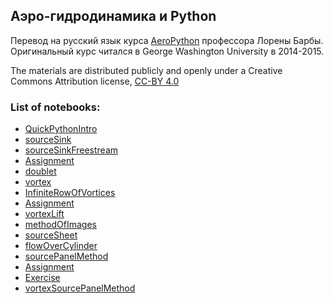 
## Аэро-гидродинамика и Python

Перевод на русский язык курса [AeroPython](https://github.com/barbagroup/AeroPython) профессора Лорены Барбы. Оригинальный курс читался в George Washington University в 2014-2015.

The materials are distributed publicly and openly under a Creative Commons Attribution license, [CC-BY 4.0](https://creativecommons.org/licenses/by/4.0/)

### List of notebooks:

* [QuickPythonIntro](http://nbviewer.ipython.org/urls/github.com/ikursakov/ru_AeroPython/tree/master/lessons/00_Lesson00_QuickPythonIntro.ipynb)
* [sourceSink](http://nbviewer.ipython.org/urls/github.com/ikursakov/ru_AeroPython/tree/master/lessons/01_Lesson01_sourceSink.ipynb)
* [sourceSinkFreestream](http://nbviewer.ipython.org/urls/github.com/ikursakov/ru_AeroPython/tree/master/lessons/02_Lesson02_sourceSinkFreestream.ipynb)
* [Assignment](http://nbviewer.ipython.org/urls/github.com/ikursakov/ru_AeroPython/tree/master/lessons/03_Lesson03_Assignment.ipynb)
* [doublet](http://nbviewer.ipython.org/urls/github.com/ikursakov/ru_AeroPython/tree/master/lessons/03_Lesson03_doublet.ipynb)
* [vortex](http://nbviewer.ipython.org/urls/github.com/ikursakov/ru_AeroPython/tree/master/lessons/04_Lesson04_vortex.ipynb)
* [InfiniteRowOfVortices](http://nbviewer.ipython.org/urls/github.com/ikursakov/ru_AeroPython/tree/master/lessons/05_Lesson05_InfiniteRowOfVortices.ipynb)
* [Assignment](http://nbviewer.ipython.org/urls/github.com/ikursakov/ru_AeroPython/tree/master/lessons/06_Lesson06_Assignment.ipynb)
* [vortexLift](http://nbviewer.ipython.org/urls/github.com/ikursakov/ru_AeroPython/tree/master/lessons/06_Lesson06_vortexLift.ipynb)
* [methodOfImages](http://nbviewer.ipython.org/urls/github.com/ikursakov/ru_AeroPython/tree/master/lessons/07_Lesson07_methodOfImages.ipynb)
* [sourceSheet](http://nbviewer.ipython.org/urls/github.com/ikursakov/ru_AeroPython/tree/master/lessons/08_Lesson08_sourceSheet.ipynb)
* [flowOverCylinder](http://nbviewer.ipython.org/urls/github.com/ikursakov/ru_AeroPython/tree/master/lessons/09_Lesson09_flowOverCylinder.ipynb)
* [sourcePanelMethod](http://nbviewer.ipython.org/urls/github.com/ikursakov/ru_AeroPython/tree/master/lessons/10_Lesson10_sourcePanelMethod.ipynb)
* [Assignment](http://nbviewer.ipython.org/urls/github.com/ikursakov/ru_AeroPython/tree/master/lessons/11_Lesson11_Assignment.ipynb)
* [Exercise](http://nbviewer.ipython.org/urls/github.com/ikursakov/ru_AeroPython/tree/master/lessons/11_Lesson11_Exercise.ipynb)
* [vortexSourcePanelMethod](http://nbviewer.ipython.org/urls/github.com/ikursakov/ru_AeroPython/tree/master/lessons/11_Lesson11_vortexSourcePanelMethod.ipynb)

